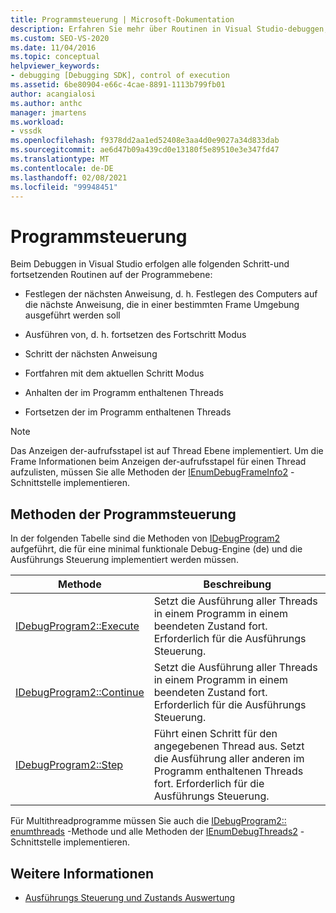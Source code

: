 ```yaml
---
title: Programmsteuerung | Microsoft-Dokumentation
description: Erfahren Sie mehr über Routinen in Visual Studio-debuggen, die auf der Programmebene auftreten, z. b. ausführen, schrittweise Ausführung, fortsetzen und Anhalten/Fortsetzen von Threads
ms.custom: SEO-VS-2020
ms.date: 11/04/2016
ms.topic: conceptual
helpviewer_keywords:
- debugging [Debugging SDK], control of execution
ms.assetid: 6be80904-e66c-4cae-8891-1113b799fb01
author: acangialosi
ms.author: anthc
manager: jmartens
ms.workload:
- vssdk
ms.openlocfilehash: f9378dd2aa1ed52408e3aa4d0e9027a34d833dab
ms.sourcegitcommit: ae6d47b09a439cd0e13180f5e89510e3e347fd47
ms.translationtype: MT
ms.contentlocale: de-DE
ms.lasthandoff: 02/08/2021
ms.locfileid: "99948451"
---
```

# <a name="program-control"></a>Programmsteuerung
Beim Debuggen in Visual Studio erfolgen alle folgenden Schritt-und fortsetzenden Routinen auf der Programmebene:

- Festlegen der nächsten Anweisung, d. h. Festlegen des Computers auf die nächste Anweisung, die in einer bestimmten Frame Umgebung ausgeführt werden soll

- Ausführen von, d. h. fortsetzen des Fortschritt Modus

- Schritt der nächsten Anweisung

- Fortfahren mit dem aktuellen Schritt Modus

- Anhalten der im Programm enthaltenen Threads

- Fortsetzen der im Programm enthaltenen Threads

> [!NOTE]
> Das Anzeigen der-aufrufsstapel ist auf Thread Ebene implementiert. Um die Frame Informationen beim Anzeigen der-aufrufsstapel für einen Thread aufzulisten, müssen Sie alle Methoden der [IEnumDebugFrameInfo2](../../extensibility/debugger/reference/ienumdebugframeinfo2.md) -Schnittstelle implementieren.

## <a name="methods-of-program-control"></a>Methoden der Programmsteuerung
 In der folgenden Tabelle sind die Methoden von [IDebugProgram2](../../extensibility/debugger/reference/idebugprogram2.md) aufgeführt, die für eine minimal funktionale Debug-Engine (de) und die Ausführungs Steuerung implementiert werden müssen.

|Methode|Beschreibung|
|------------|-----------------|
|[IDebugProgram2::Execute](../../extensibility/debugger/reference/idebugprogram2-execute.md)|Setzt die Ausführung aller Threads in einem Programm in einem beendeten Zustand fort. Erforderlich für die Ausführungs Steuerung.|
|[IDebugProgram2::Continue](../../extensibility/debugger/reference/idebugprogram2-continue.md)|Setzt die Ausführung aller Threads in einem Programm in einem beendeten Zustand fort. Erforderlich für die Ausführungs Steuerung.|
|[IDebugProgram2::Step](../../extensibility/debugger/reference/idebugprogram2-step.md)|Führt einen Schritt für den angegebenen Thread aus. Setzt die Ausführung aller anderen im Programm enthaltenen Threads fort. Erforderlich für die Ausführungs Steuerung.|

 Für Multithreadprogramme müssen Sie auch die [IDebugProgram2:: enumthreads](../../extensibility/debugger/reference/idebugprogram2-enumthreads.md) -Methode und alle Methoden der [IEnumDebugThreads2](../../extensibility/debugger/reference/ienumdebugthreads2.md) -Schnittstelle implementieren.

## <a name="see-also"></a>Weitere Informationen
- [Ausführungs Steuerung und Zustands Auswertung](../../extensibility/debugger/execution-control-and-state-evaluation.md)
